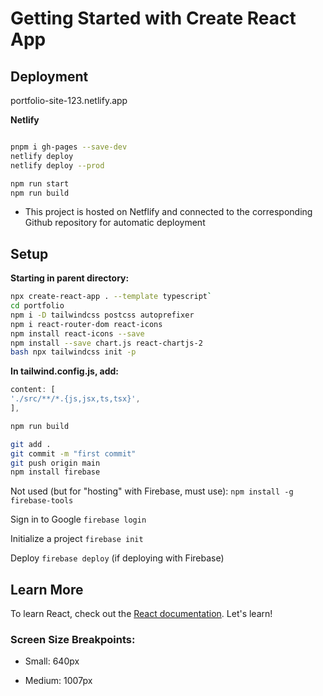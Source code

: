 # Getting Started with Create React App

## Deployment

portfolio-site-123.netlify.app

**Netlify**

```bash

pnpm i gh-pages --save-dev
netlify deploy
netlify deploy --prod

npm run start
npm run build
```

- This project is hosted on Netflify and connected to the corresponding Github repository for automatic deployment

## Setup

**Starting in parent directory:**

```bash
npx create-react-app . --template typescript`
cd portfolio
npm i -D tailwindcss postcss autoprefixer
npm i react-router-dom react-icons
npm install react-icons --save
npm install --save chart.js react-chartjs-2
bash npx tailwindcss init -p
```

**In tailwind.config.js, add:**

```javascript
content: [
'./src/**/*.{js,jsx,ts,tsx}',
],
```

```bash
npm run build

git add .
git commit -m "first commit"
git push origin main
npm install firebase
```

Not used (but for "hosting" with Firebase, must use):
`npm install -g firebase-tools`

Sign in to Google
`firebase login`

Initialize a project
`firebase init`

Deploy
`firebase deploy` (if deploying with Firebase)

## Learn More

To learn React, check out the [React documentation](https://reactjs.org/).
Let's learn!

### Screen Size Breakpoints:

- Small: 640px

- Medium: 1007px
